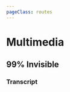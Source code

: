 ```yaml
---
pageClass: routes
---
```


# Multimedia

## 99% Invisible

### Transcript

<RouteEn author="Ji4n1ng" example="/99percentinvisible/transcript" path="/99percentinvisible/transcript"/>
